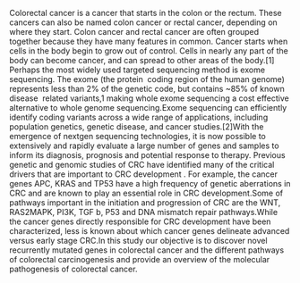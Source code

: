 Colorectal cancer is a cancer that starts in the colon or the rectum. These cancers can also be
named colon cancer or rectal cancer, depending on where they start. Colon cancer and rectal
cancer are often grouped together because they have many features in common. Cancer starts
when cells in the body begin to grow out of control. Cells in nearly any part of the body can
become cancer, and can spread to other areas of the body.[1] Perhaps the most widely used
targeted sequencing method is exome sequencing. The exome (the protein ​ coding region of the
human genome) represents less than 2% of the genetic code, but contains ~85% of known
disease ​ related variants,1 making whole​ exome sequencing a cost​ effective alternative to whole
genome sequencing.Exome sequencing can efficiently identify coding variants across a wide
range of applications, including population genetics, genetic disease, and cancer studies.[2]With
the emergence of nextgen sequencing technologies, it is now possible to extensively and rapidly
evaluate a large number of genes and samples to inform its diagnosis, prognosis and potential
response to therapy.
Previous genetic and genomic studies of CRC have identified many of the critical drivers that are
important to CRC development . For example, the cancer genes APC, KRAS and TP53 have a
high frequency of genetic aberrations in CRC and are known to play an essential role in CRC
development.Some of pathways important in the initiation and progression of CRC are the WNT,
RAS2MAPK, PI3K, TGF​ b, P53 and DNA mismatch​ repair pathways.While the cancer genes
directly responsible for CRC development have been characterized, less is known about which
cancer genes delineate advanced versus early stage CRC.In this study our objective is to discover
novel recurrently mutated genes in colorectal cancer and the different pathways of colorectal
carcinogenesis and provide an overview of the molecular pathogenesis of colorectal cancer.
